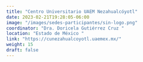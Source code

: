 ```yaml
---
title: "Centro Universitario UAEM Nezahualcóyotl"
date: 2023-02-21T19:28:05-06:00
image: "/images/sedes-participantes/sin-logo.png"
coordinator: "Dra. Doricela Gutiérrez Cruz " 
location: "Estado de México "
link: "https://cunezahualcoyotl.uaemex.mx/"
weight: 15
draft: false
---
```


